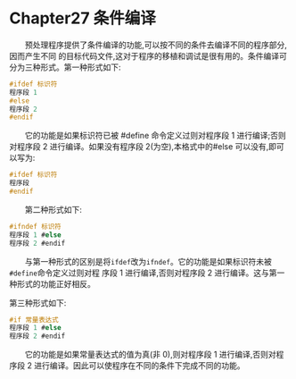 # Chapter27 条件编译

&emsp;&emsp;预处理程序提供了条件编译的功能,可以按不同的条件去编译不同的程序部分,因而产生不同 的目标代码文件,这对于程序的移植和调试是很有用的。条件编译可分为三种形式。第一种形式如下:
```C 
#ifdef 标识符 
程序段 1 
#else 
程序段 2 
#endif 
```
&emsp;&emsp;它的功能是如果标识符已被 #define 命令定义过则对程序段 1 进行编译;否则对程序段 2 进行编译。如果没有程序段 2(为空),本格式中的#else 可以没有,即可以写为: 
```C
#ifdef 标识符 
程序段 
#endif 
```

&emsp;&emsp;第二种形式如下: 
```C
#ifndef 标识符 
程序段 1 #else 
程序段 2 #endif 
```
&emsp;&emsp;与第一种形式的区别是将`ifdef`改为`ifndef`。它的功能是如果标识符未被`#define`命令定义过则对程 序段 1 进行编译,否则对程序段 2 进行编译。这与第一种形式的功能正好相反。 

第三种形式如下:
```C 
#if 常量表达式 
程序段 1 #else 
程序段 2 #endif 
```
&emsp;&emsp;它的功能是如果常量表达式的值为真(非 0),则对程序段 1 进行编译,否则对程序段 2 进行编译。因此可以使程序在不同的条件下完成不同的功能。